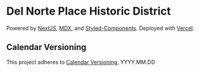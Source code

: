 # Del Norte Place Historic District

Powered by [NextJS](https://nextjs.org/), [MDX](https://github.com/kentcdodds/mdx-bundler), and [Styled-Components](https://styled-components.com/).
Deployed with [Vercel](https://vercel.com/).

## Calendar Versioning

This project adheres to [Calendar Versioning](https://calver.org/), YYYY.MM.DD

